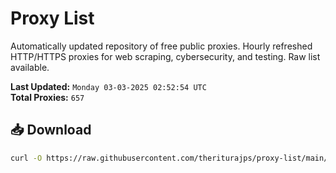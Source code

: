 # Proxy List

Automatically updated repository of free public proxies. Hourly refreshed HTTP/HTTPS proxies for web scraping, cybersecurity, and testing. Raw list available.

**Last Updated:** `Monday 03-03-2025 02:52:54 UTC`  
**Total Proxies:** `657`

## 📥 Download
```bash
curl -O https://raw.githubusercontent.com/theriturajps/proxy-list/main/proxies.txt

